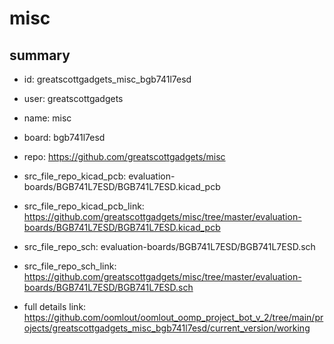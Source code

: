 # misc
 
## summary 
* id: greatscottgadgets_misc_bgb741l7esd
* user: greatscottgadgets
* name: misc
* board: bgb741l7esd
* repo: https://github.com/greatscottgadgets/misc
* src_file_repo_kicad_pcb: evaluation-boards/BGB741L7ESD/BGB741L7ESD.kicad_pcb
* src_file_repo_kicad_pcb_link: https://github.com/greatscottgadgets/misc/tree/master/evaluation-boards/BGB741L7ESD/BGB741L7ESD.kicad_pcb


* src_file_repo_sch: evaluation-boards/BGB741L7ESD/BGB741L7ESD.sch
* src_file_repo_sch_link: https://github.com/greatscottgadgets/misc/tree/master/evaluation-boards/BGB741L7ESD/BGB741L7ESD.sch
* full details link: https://github.com/oomlout/oomlout_oomp_project_bot_v_2/tree/main/projects/greatscottgadgets_misc_bgb741l7esd/current_version/working  






